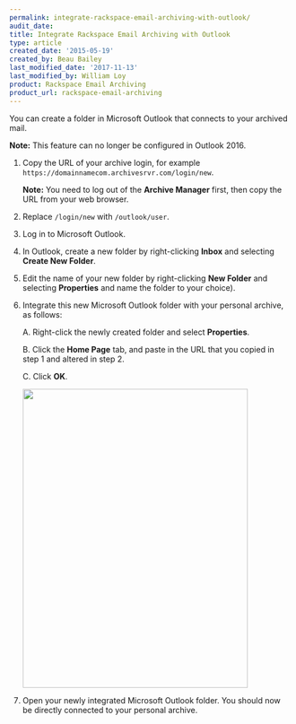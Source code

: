 ```yaml
---
permalink: integrate-rackspace-email-archiving-with-outlook/
audit_date:
title: Integrate Rackspace Email Archiving with Outlook
type: article
created_date: '2015-05-19'
created_by: Beau Bailey
last_modified_date: '2017-11-13'
last_modified_by: William Loy
product: Rackspace Email Archiving
product_url: rackspace-email-archiving
---
```


You can create a folder in Microsoft Outlook that connects to your
archived mail.

**Note:** This feature can no longer be configured in Outlook 2016.

1.  Copy the URL of your archive login, for example
    ` https://domainnamecom.archivesrvr.com/login/new`.

    **Note:** You need to log out of the **Archive Manager** first, then
    copy the URL from your web browser.

2.  Replace `/login/new` with `/outlook/user`.

3.  Log in to Microsoft Outlook.

4.  In Outlook, create a new folder by right-clicking **Inbox** and
    selecting **Create New Folder**.

5.  Edit the name of your new folder by right-clicking **New Folder**
    and selecting **Properties** and name the folder to your choice).

6.  Integrate this new Microsoft Outlook folder with your personal
    archive, as follows:

    A.  Right-click the newly created folder and select **Properties**.

    B.  Click the **Home Page** tab, and paste in the URL that you copied in step 1 and altered in step 2.

    C.  Click **OK**.

    <img src="{% asset_path rackspace-email-archiving/integrate-rackspace-email-archiving-with-outlook/Integrate%20Archiving%20with%20Outlook%201A.png %}" width="401" height="533" />

7.  Open your newly integrated Microsoft Outlook folder.
    You should now be directly connected to your personal archive.
